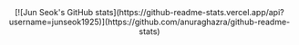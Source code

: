 <div align = "center">
  [![Jun Seok's GitHub stats](https://github-readme-stats.vercel.app/api?username=junseok1925)](https://github.com/anuraghazra/github-readme-stats)
</div>

  


